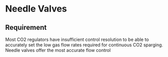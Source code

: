 # Needle Valves
## Requirement
Most CO2 regulators have insufficient control resolution to be able to accurately set the low gas flow rates required for continuous CO2 sparging.  Needle valves offer the most accurate flow control 